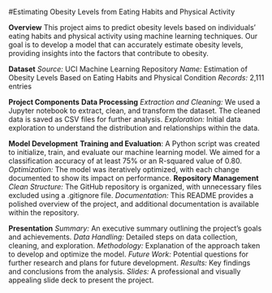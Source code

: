 #Estimating Obesity Levels from Eating Habits and Physical Activity
 
**Overview**
This project aims to predict obesity levels based on individuals’ eating habits and physical activity using machine learning techniques. Our goal is to develop a model that can accurately estimate obesity levels, providing insights into the factors that contribute to obesity.

**Dataset**
*Source:* UCI Machine Learning Repository
*Name:* Estimation of Obesity Levels Based on Eating Habits and Physical Condition
*Records:* 2,111 entries

**Project Components**
**Data Processing**
*Extraction and Cleaning:*
We used a Jupyter notebook to extract, clean, and transform the dataset. The cleaned data is saved as CSV files for further analysis.
*Exploration:* 
Initial data exploration to understand the distribution and relationships within the data.


**Model Development**
**Training and Evaluation**: 
A Python script was created to initialize, train, and evaluate our machine learning model. We aimed for a classification accuracy of at least 75% or an R-squared value of 0.80.
*Optimization:*
The model was iteratively optimized, with each change documented to show its impact on performance.
**Repository Management**
*Clean Structure:*
The GitHub repository is organized, with unnecessary files excluded using a .gitignore file.
*Documentation:* This README provides a polished overview of the project, and additional documentation is available within the repository.


**Presentation**
*Summary:*
An executive summary outlining the project’s goals and achievements.
*Data Handling:*
Detailed steps on data collection, cleaning, and exploration.
*Methodology:*
Explanation of the approach taken to develop and optimize the model.
*Future Work:*
Potential questions for further research and plans for future development.
*Results:*
Key findings and conclusions from the analysis.
*Slides:*
A professional and visually appealing slide deck to present the project.
